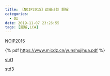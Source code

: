 ```yaml
---
title: 【NOIP2015】运输计划 题解
categories:
  - OI
date: 2019-11-07 23:26:55
tags: [题解,LCA]
---
```


[NOIP2015](https://www.luogu.org/problem/P2680)

<!--more-->

{% pdf https://www.micdz.cn/yunshujihua.pdf %}

[std1](https://www.micdz.cn/yunshujihuastd1.cpp)

[std3](https://www.micdz.cn/yunshujihuastd3.cpp)

